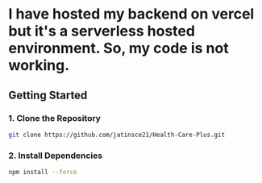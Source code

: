 <h1>
  I have hosted my backend on vercel but it's a serverless hosted environment. So, my code is not working.
</h1>


## Getting Started

### 1. Clone the Repository

```bash
git clone https://github.com/jatinsce21/Health-Care-Plus.git
```

### 2. Install Dependencies

```bash
npm install --force
```


